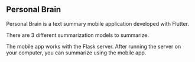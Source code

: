 ## Personal Brain

Personal Brain is a text summary mobile application developed with Flutter.

There are 3 different summarization models to summarize.

The mobile app works with the Flask server. After running the server on your computer, you can summarize using the mobile app.
